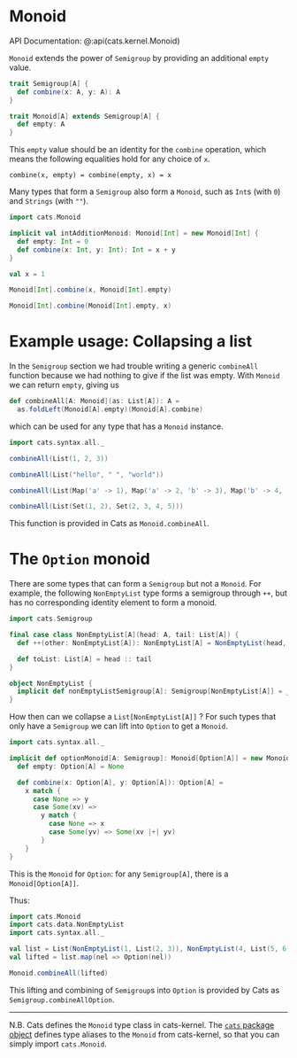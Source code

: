 # Monoid

API Documentation: @:api(cats.kernel.Monoid)

`Monoid` extends the power of `Semigroup` by providing an additional `empty` value.

```scala mdoc:silent
trait Semigroup[A] {
  def combine(x: A, y: A): A
}

trait Monoid[A] extends Semigroup[A] {
  def empty: A
}
```

This `empty` value should be an identity for the `combine` operation, which means the following equalities hold
for any choice of `x`.

```
combine(x, empty) = combine(empty, x) = x
```

Many types that form a `Semigroup` also form a `Monoid`, such as `Int`s (with `0`) and `Strings` (with `""`).

```scala mdoc:reset:silent
import cats.Monoid

implicit val intAdditionMonoid: Monoid[Int] = new Monoid[Int] {
  def empty: Int = 0
  def combine(x: Int, y: Int): Int = x + y
}

val x = 1
```

```scala mdoc
Monoid[Int].combine(x, Monoid[Int].empty)

Monoid[Int].combine(Monoid[Int].empty, x)
```

# Example usage: Collapsing a list

In the `Semigroup` section we had trouble writing a generic `combineAll` function because we had nothing
to give if the list was empty. With `Monoid` we can return `empty`, giving us

```scala mdoc:silent
def combineAll[A: Monoid](as: List[A]): A =
  as.foldLeft(Monoid[A].empty)(Monoid[A].combine)
```

which can be used for any type that has a `Monoid` instance.

```scala mdoc:silent
import cats.syntax.all._
```

```scala mdoc
combineAll(List(1, 2, 3))

combineAll(List("hello", " ", "world"))

combineAll(List(Map('a' -> 1), Map('a' -> 2, 'b' -> 3), Map('b' -> 4, 'c' -> 5)))

combineAll(List(Set(1, 2), Set(2, 3, 4, 5)))
```

This function is provided in Cats as `Monoid.combineAll`.

# The `Option` monoid

There are some types that can form a `Semigroup` but not a `Monoid`. For example, the
following `NonEmptyList` type forms a semigroup through `++`, but has no corresponding
identity element to form a monoid.

```scala mdoc:silent
import cats.Semigroup

final case class NonEmptyList[A](head: A, tail: List[A]) {
  def ++(other: NonEmptyList[A]): NonEmptyList[A] = NonEmptyList(head, tail ++ other.toList)

  def toList: List[A] = head :: tail
}

object NonEmptyList {
  implicit def nonEmptyListSemigroup[A]: Semigroup[NonEmptyList[A]] = _ ++ _
}
```

How then can we collapse a `List[NonEmptyList[A]]` ? For such types that only have a `Semigroup` we can
lift into `Option` to get a `Monoid`.

```scala mdoc:silent
import cats.syntax.all._

implicit def optionMonoid[A: Semigroup]: Monoid[Option[A]] = new Monoid[Option[A]] {
  def empty: Option[A] = None

  def combine(x: Option[A], y: Option[A]): Option[A] =
    x match {
      case None => y
      case Some(xv) =>
        y match {
          case None => x
          case Some(yv) => Some(xv |+| yv)
        }
    }
}
```

This is the `Monoid` for `Option`: for any `Semigroup[A]`, there is a `Monoid[Option[A]]`.

Thus:

```scala mdoc:reset:silent
import cats.Monoid
import cats.data.NonEmptyList
import cats.syntax.all._

val list = List(NonEmptyList(1, List(2, 3)), NonEmptyList(4, List(5, 6)))
val lifted = list.map(nel => Option(nel))
```

```scala mdoc
Monoid.combineAll(lifted)
```

This lifting and combining of `Semigroup`s into `Option` is provided by Cats as `Semigroup.combineAllOption`.

-----

N.B.
Cats defines  the `Monoid` type class in cats-kernel. The
[`cats` package object](https://github.com/typelevel/cats/blob/main/core/src/main/scala/cats/package.scala)
defines type aliases to the `Monoid` from cats-kernel, so that you can simply import `cats.Monoid`.
